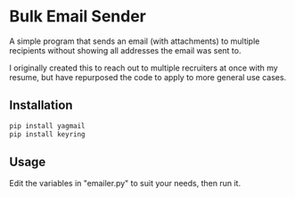 # Bulk Email Sender
A simple program that sends an email (with attachments) to multiple recipients without showing all addresses the email was sent to.

I originally created this to reach out to multiple recruiters at once with my resume, but have repurposed the code to apply to more general use cases.

## Installation
```python
pip install yagmail
pip install keyring
```

## Usage
Edit the variables in "emailer.py" to suit your needs, then run it.